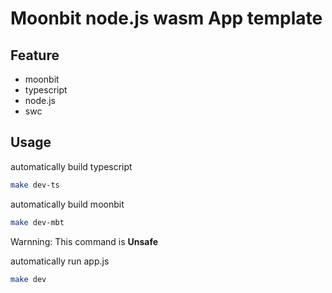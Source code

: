 # Moonbit node.js wasm App template 

## Feature 

* moonbit
* typescript
* node.js
* swc

## Usage

automatically build typescript
```bash
make dev-ts
```

automatically build moonbit
```bash
make dev-mbt
```

Warnning: This command is **Unsafe**

automatically run app.js
```bash
make dev
```